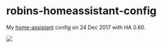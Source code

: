 # robins-homeassistant-config
My [home-assistant](https://home-assistant.io/) config on 24 Dec 2017 with HA 0.60.

<img src="https://github.com/robmarkcole/robins-homeassistant-config/blob/master/images/front-end.png">
